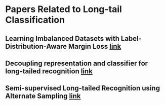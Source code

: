 # Papers Related to Long-tail Classification

## Learning Imbalanced Datasets with Label-Distribution-Aware Margin Loss [link](https://arxiv.org/abs/1906.07413)

## Decoupling representation and classifier for long-tailed recognition [link](https://arxiv.org/abs/1910.09217)

## Semi-supervised Long-tailed Recognition using Alternate Sampling [link](https://arxiv.org/abs/2105.00133)